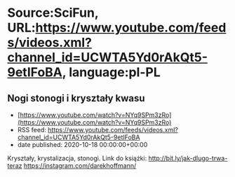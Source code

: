 # Source:SciFun, URL:https://www.youtube.com/feeds/videos.xml?channel_id=UCWTA5Yd0rAkQt5-9etIFoBA, language:pl-PL

## Nogi stonogi i kryształy kwasu
 - [https://www.youtube.com/watch?v=NYq9SPm3zRo](https://www.youtube.com/watch?v=NYq9SPm3zRo)
 - RSS feed: https://www.youtube.com/feeds/videos.xml?channel_id=UCWTA5Yd0rAkQt5-9etIFoBA
 - date published: 2020-10-18 00:00:00+00:00

Kryształy, krystalizacja, stonogi.
Link do książki: http://bit.ly/jak-dlugo-trwa-teraz
https://instagram.com/darekhoffmann/

